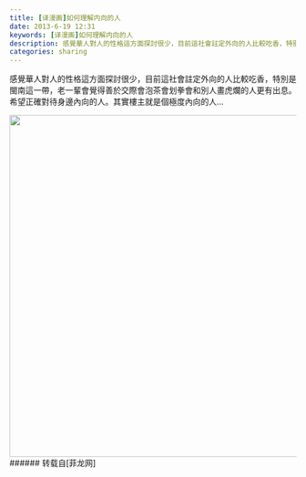 ```yaml
---
title: [译漫画]如何理解内向的人
date: 2013-6-19 12:31
keywords: [译漫画]如何理解内向的人
description: 感覺華人對人的性格這方面探討很少，目前這社會註定外向的人比較吃香，特別是閩南這一帶，老一輩會覺得善於交際會泡茶會划拳會和別人畫虎爛的人更有出息。希望正確對待身邊內向的人。其實樓主就是個極度內向的人...
categories: sharing
---
```

<td class="t_f" id="postmessage_5484">

感覺華人對人的性格這方面探討很少，目前這社會註定外向的人比較吃香，特別是閩南這一帶，老一輩會覺得善於交際會泡茶會划拳會和別人畫虎爛的人更有出息。希望正確對待身邊內向的人。其實樓主就是個極度內向的人...<img alt="" border="0" onclick="" onmouseover="" smilieid="273" src="static/image/smiley/Xiongmao/9.gif"/><br/>

<img aid="3046" class="zoom" data-cf-modified-af5a092bb0f3bfb84aab4e63-="" file="data/attachment/forum/201306/19/115939nszazafqy4hyqfqc.jpg" id="aimg_3046" inpost="1" onclick="" onmouseover="" src="http://www.flw.ph/data/attachment/forum/201306/19/115939nszazafqy4hyqfqc.jpg" width="600" zoomfile="data/attachment/forum/201306/19/115939nszazafqy4hyqfqc.jpg"/>


<br/>
</td>
###### 转载自[菲龙网]